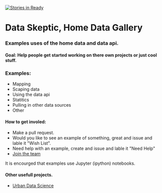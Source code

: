 [![Stories in Ready](https://badge.waffle.io/data-skeptic/home-data-gallery.png?label=ready&title=Ready)](https://waffle.io/data-skeptic/home-data-gallery)
# Data Skeptic, Home Data Gallery
### Examples uses of the home data and data api.
#### Goal: Help people get started working on there own projects or just cool stuff. 

### Examples:
* Mapping
* Scaping data
* Using the data api
* Statitics
* Pulling in other data sources
* Other

#### How to get involed:
* Make a pull request.
* Would you like to see an example of something, great and issue and lable it "Wish List".
* Need help with an example, create and issue and lable it "Need Help"
* [Join the team](https://dataskeptic.slack.com)


It is encourged that examples use Jupyter (ipython) notebooks.

#### Other usefull projects.
* [Urban Data Science](https://github.com/gboeing/urban-data-science)
